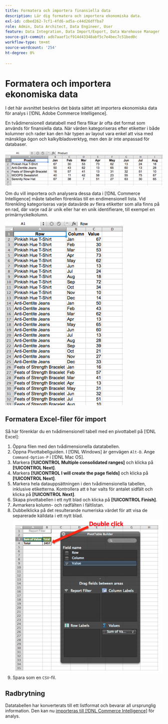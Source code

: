 ```yaml
---
title: Formatera och importera finansiella data
description: Lär dig formatera och importera ekonomiska data.
exl-id: cdbed262-7cf1-4fd6-ad5a-c44d26dffba7
role: Admin, Data Architect, Data Engineer, User
feature: Data Integration, Data Import/Export, Data Warehouse Manager
source-git-commit: adb7aaef1cf914d43348abf5c7e4bec7c51bed0c
workflow-type: tm+mt
source-wordcount: '254'
ht-degree: 0%

---
```


# Formatera och importera ekonomiska data

I det här avsnittet beskrivs det bästa sättet att importera ekonomiska data för analys i [!DNL Adobe Commerce Intelligence].

En tvådimensionell datatabell med flera flikar är ofta det format som används för finansiella data. När värden kategoriseras efter etiketter i både kolumner och rader kan den här typen av layout vara enkel att visa med mänskliga ögon och kalkylbladsverktyg, men den är inte anpassad för databaser.

![](../../mbi/assets/crosstab.png)

Om du vill importera och analysera dessa data i [!DNL Commerce Intelligence] måste tabellen förenklas till en endimensionell lista. Vid förenkling kategoriseras varje datavärde av flera etiketter som alla finns på en rad, där varje rad är unik eller har en unik identifierare, till exempel en primärnyckelkolumn.

![](../../mbi/assets/flattened.png)

## Formatera Excel-filer för import

Så här förenklar du en tvådimensionell tabell med en pivottabell på [!DNL Excel]:

1. Öppna filen med den tvådimensionella datatabellen.
1. Öppna Pivottabellguiden. I [!DNL Windows] är genvägen `Alt-D`. Ange `Command-Option-P` i [!DNL Mac OS].
1. Markera **[!UICONTROL Multiple consolidated ranges]** och klicka på **[!UICONTROL Next]**.
1. Markera **[!UICONTROL I will create the page fields]** och klicka på **[!UICONTROL Next]**.
1. Markera hela datauppsättningen i den tvådimensionella tabellen, inklusive etiketterna. Kontrollera att `0` har valts för antalet sidfält och klicka på **[!UICONTROL Next]**.
1. Skapa pivottabellen i ett nytt blad och klicka på **[!UICONTROL Finish]**.
1. Avmarkera kolumn- och radfälten i fältlistan.
1. Dubbelklicka på det resulterande numeriska värdet för att visa de separerade källdata i ett nytt blad.
   ![](../../mbi/assets/pivot-table-double-click.png)
1. Spara som en `CSV`-fil.

## Radbrytning

Datatabellen har konverterats till ett listformat och bevarar all ursprunglig information. Den kan nu [importeras till  [!DNL Commerce Intelligence]](../data-analyst/importing-data/connecting-data/using-file-uploader.md) för analys.
